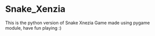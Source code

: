 # Snake_Xenzia
This is the python version of Snake Xnezia Game made using pygame module, have fun playing  :) 

